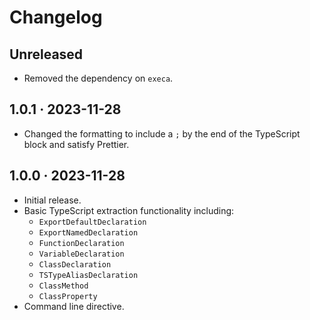 # Changelog

## Unreleased

- Removed the dependency on `execa`.

## 1.0.1 · 2023-11-28

- Changed the formatting to include a `;` by the end of the TypeScript block and satisfy Prettier.

## 1.0.0 · 2023-11-28

- Initial release.
- Basic TypeScript extraction functionality including:
  - `ExportDefaultDeclaration`
  - `ExportNamedDeclaration`
  - `FunctionDeclaration`
  - `VariableDeclaration`
  - `ClassDeclaration`
  - `TSTypeAliasDeclaration`
  - `ClassMethod`
  - `ClassProperty`
- Command line directive.
